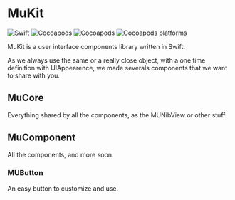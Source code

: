 # MuKit

![Swift](https://img.shields.io/badge/swift-4.2-green.svg) ![Cocoapods](https://img.shields.io/cocoapods/v/HubKit.svg) ![Cocoapods](https://img.shields.io/cocoapods/l/HubKit.svg) ![Cocoapods platforms](https://img.shields.io/cocoapods/p/HubKit.svg)

MuKit is a user interface components library written in Swift.

As we always use the same or a really close object, with a one time definition with UIAppearence, we made severals components that we want to share with you.

## MuCore

Everything shared by all the components, as the MUNibView or other stuff.

## MuComponent

All the components, and more soon.

### MUButton

An easy button to customize and use.
